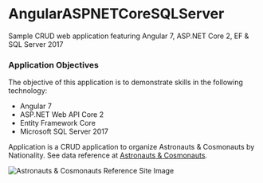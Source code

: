 # AngularASPNETCoreSQLServer
Sample CRUD web application featuring Angular 7, ASP.NET Core 2, EF &amp; SQL Server 2017

### Application Objectives
The objective of this application is to demonstrate skills in the following technology:
* Angular 7
* ASP.NET Web API Core 2
* Entity Framework Core
* Microsoft SQL Server 2017

Application is a CRUD application to organize Astronauts & Cosmonauts by Nationality.  See data reference at [Astronauts & Cosmonauts](https://www.worldspaceflight.com/bios/nation_names.php).

![Astronauts & Cosmonauts Reference Site Image](https://content.screencast.com/users/Eric33323/folders/Jing/media/2b1b6695-5ddf-4cda-ab0c-014138c04896/00000004.png)
